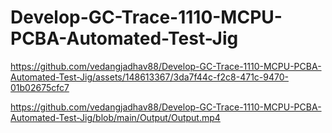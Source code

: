 # Develop-GC-Trace-1110-MCPU-PCBA-Automated-Test-Jig

https://github.com/vedangjadhav88/Develop-GC-Trace-1110-MCPU-PCBA-Automated-Test-Jig/assets/148613367/3da7f44c-f2c8-471c-9470-01b02675cfc7

https://github.com/vedangjadhav88/Develop-GC-Trace-1110-MCPU-PCBA-Automated-Test-Jig/blob/main/Output/Output.mp4
